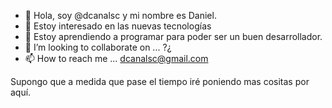 - 👋 Hola, soy @dcanalsc y mi nombre es Daniel.
- 👀 Estoy interesado en las nuevas tecnologías
- 🌱 Estoy aprendiendo a programar para poder ser un buen desarrollador.
- 💞️ I’m looking to collaborate on ... ?¿
- 📫 How to reach me ... dcanalsc@gmail.com

<!---
dcanalsc/dcanalsc is a ✨ special ✨ repository because its `README.md` (this file) appears on your GitHub profile.
You can click the Preview link to take a look at your changes.
--->
Supongo que a medida que pase el tiempo iré poniendo mas cositas por aquí.
